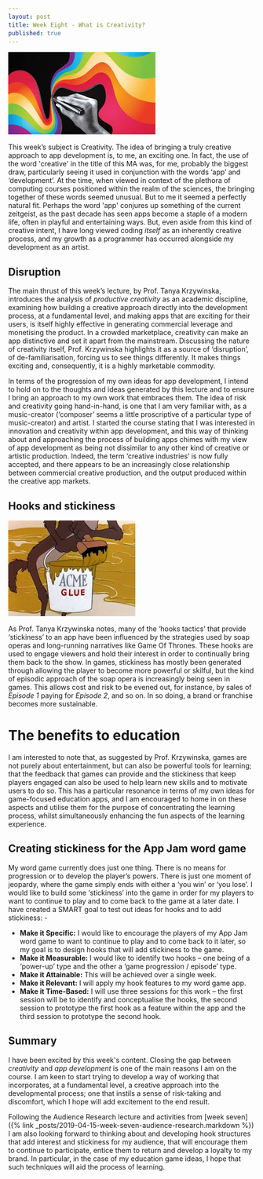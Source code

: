 ```yaml
---
layout: post
title: Week Eight - What is Creativity?
published: true
---
```


![Creativity](\images\creativity-7.jpg)

This week’s subject is Creativity. The idea of bringing a truly creative approach to app development is, to me, an exciting one. In fact, the use of the word 'creative' in the title of this MA was, for me, probably the biggest draw, particularly seeing it used in conjunction with the words ‘app’ and ‘development’. At the time, when viewed in context of the plethora of computing courses positioned within the realm of the sciences, the bringing together of these words seemed unusual. But to me it seemed a perfectly natural fit. Perhaps the word 'app' conjures up something of the current zeitgeist, as the past decade has seen apps become a staple of a modern life, often in playful and entertaining ways. But, even aside from this kind of creative intent, I have long viewed coding _itself_ as an inherently creative process, and my growth as a programmer has occurred alongside my development as an artist.

## Disruption

The main thrust of this week’s lecture, by Prof. Tanya Krzywinska, introduces the analysis of _productive creativity_ as an academic discipline, examining how building a creative approach directly into the development process, at a fundamental level, and making apps that are exciting for their users, is itself highly effective in generating commercial leverage and monetising the product. In a crowded marketplace, creativity can make an app distinctive and set it apart from the mainstream.  Discussing the nature of creativity itself, Prof. Krzywinska highlights it as a source of ‘disruption’, of de-familiarisation, forcing us to see things differently. It makes things exciting and, consequently, it is a highly marketable commodity. 

In terms of the progression of my own ideas for app development, I intend to hold on to the thoughts and ideas generated by this lecture and to ensure I bring an approach to my own work that embraces them. The idea of risk and creativity going hand-in-hand, is one that I am very familiar with, as a music-creator (‘composer’ seems a little proscriptive of a particular type of music-creator) and artist. I started the course stating that I was interested in innovation and creativity within app development, and this way of thinking about and approaching the process of building apps chimes with my view of app development as being not dissimilar to any other kind of creative or artistic production.  Indeed, the term ‘creative industries’ is now fully accepted, and there appears to be an increasingly close relationship between commercial creative production, and the output produced within the creative app markets.

## Hooks and stickiness

![Stickiness](\images\stickiness-1.jpg)

As Prof. Tanya Krzywinska notes, many of the ‘hooks tactics’ that provide ‘stickiness’ to an app have been influenced by the strategies used by soap operas and long-running narratives like Game Of Thrones.  These hooks are used to engage viewers and hold their interest in order to continually bring them back to the show. In games, stickiness has mostly been generated through allowing the player to become more powerful or skilful, but the kind of episodic approach of the soap opera is increasingly being seen in games. This allows cost and risk to be evened out, for instance, by sales of _Episode 1_ paying for _Episode 2_, and so on. In so doing, a brand or franchise becomes more sustainable.

# The benefits to education

I am interested to note that, as suggested by Prof. Krzywinska, games are not purely about entertainment, but can also be powerful tools for learning; that the feedback that games can provide and the stickiness that keep players engaged can also be used to help learn new skills and to motivate users to do so. This has a particular resonance in terms of my own ideas for game-focused education apps, and I am encouraged to home in on these aspects and utilise them for the purpose of concentrating the learning process, whilst simultaneously enhancing the fun aspects of the learning experience.     

## Creating stickiness for the App Jam word game

My word game currently does just one thing. There is no means for progression or to develop the player’s powers. There is just one moment of jeopardy, where the game simply ends with either a ‘you win’ or ‘you lose’. I would like to build some ‘stickiness’ into the game in order for my players to want to continue to play and to come back to the game at a later date. I have created a SMART goal to test out ideas for hooks and to add stickiness: -

* **Make it Specific:** I would like to encourage the players of my App Jam word game to want to continue to play and to come back to it later, so my goal is to design hooks that will add stickiness to the game. 
* **Make it Measurable:** I would like to identify two hooks – one being of a ‘power-up’ type and the other a ‘game progression / episode’ type.
* **Make it Attainable:** This will be achieved over a single week.
* **Make it Relevant:** I will apply my hook features to my word game app.
* **Make it Time-Based:** I will use three sessions for this work – the first session will be to identify and conceptualise the hooks, the second session to prototype the first hook as a feature within the app and the third session to prototype the second hook.

## Summary

I have been excited by this week's content. Closing the gap between _creativity_ and _app development_ is one of the main reasons I am on the course. I am keen to start trying to develop a way of working that incorporates, at a fundamental level, a creative approach into the developmental process; one that instils a sense of risk-taking and discomfort, which I hope will add excitement to the end result. 

Following the Audience Research lecture and activities from [week seven]({% link _posts/2019-04-15-week-seven-audience-research.markdown %}) I am also looking forward to thinking about and developing hook structures that add interest and stickiness for my audience, that will encourage them to continue to participate, entice them to return and develop a loyalty to my brand.  In particular, in the case of my education game ideas, I hope that such techniques will aid the process of learning.
